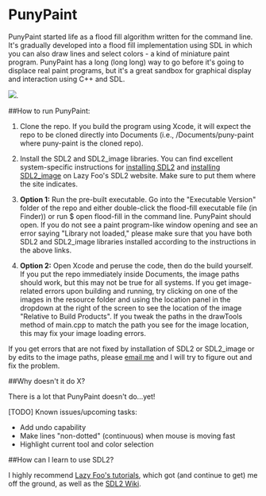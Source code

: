 # PunyPaint

PunyPaint started life as a flood fill algorithm written for the command line. It's gradually developed into a flood fill implementation using SDL in which you can also draw lines and select colors - a kind of miniature paint program. PunyPaint has a long (long long) way to go before it's going to displace real paint programs, but it's a great sandbox for graphical display and interaction using C++ and SDL.

![](https://aos.iacpublishinglabs.com/question/aq/700px-394px/how-will-i-know-when-my-cat-is-ready-to-have-her-kittens_d689f18b-3b25-45a2-8f1d-f07c8ced23b4.jpg?domain=cx.aos.ask.com).

##How to run PunyPaint:

1. Clone the repo. If you build the program using Xcode, it will expect the repo to be cloned directly into Documents (i.e., /Documents/puny-paint where puny-paint is the cloned repo).

2. Install the SDL2 and SDL2_image libraries. You can find excellent system-specific instructions for [installing SDL2]() and [installing SDL2_image]() on Lazy Foo's SDL2 website. Make sure to put them where the site indicates.

3. **Option 1:** Run the pre-built executable. Go into the "Executable Version" folder of the repo and either double-click the flood-fill executable file (in Finder)) or run $ open flood-fill in the command line. PunyPaint should open. If you do not see a paint program-like window opening and see an error saying "Library not loaded," please make sure that you have both SDL2 and SDL2_image libraries installed according to the instructions in the above links.

4. **Option 2:** Open Xcode and peruse the code, then do the build yourself. If you put the repo immediately inside Documents, the image paths should work, but this may not be true for all systems. If you get image-related errors upon building and running, try clicking on one of the images in the resource folder and using the location panel in the dropdown at the right of the screen to see the location of the image "Relative to Build Products". If you tweak the paths in the drawTools method of main.cpp to match the path you see for the image location, this may fix your image loading errors.

If you get errors that are not fixed by installation of SDL2 or SDL2_image or by edits to the image paths, please [email me](mailto:emabrash@gmail.com) and I will try to figure out and fix the problem.

##Why doesn't it do X?

There is a lot that PunyPaint doesn't do...yet!

[TODO] Known issues/upcoming tasks:
* Add undo capability
* Make lines "non-dotted" (continuous) when mouse is moving fast
* Highlight current tool and color selection

##How can I learn to use SDL2?

I highly recommend [Lazy Foo's tutorials](http://lazyfoo.net/tutorials/SDL/index.php), which got (and continue to get) me off the ground, as well as the [SDL2 Wiki](https://wiki.libsdl.org/).

